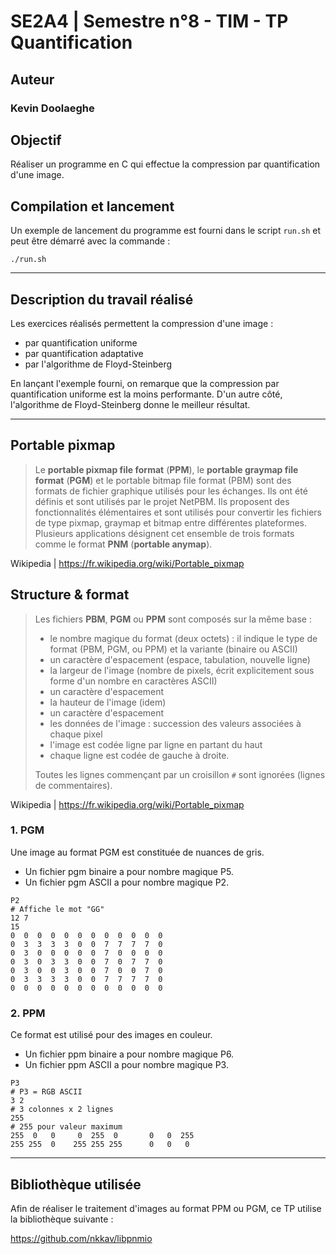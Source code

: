 # SE2A4 | Semestre n°8 - TIM - TP Quantification

## Auteur

### Kevin Doolaeghe

## Objectif

Réaliser un programme en C qui effectue la compression par quantification d'une image.

## Compilation et lancement

Un exemple de lancement du programme est fourni dans le script `run.sh` et peut être démarré avec la commande :

```
./run.sh
```

- - - - -

## Description du travail réalisé

Les exercices réalisés permettent la compression d'une image :
* par quantification uniforme
* par quantification adaptative
* par l'algorithme de Floyd-Steinberg

En lançant l'exemple fourni, on remarque que la compression par quantification uniforme est la moins performante.
D'un autre côté, l'algorithme de Floyd-Steinberg donne le meilleur résultat.

- - - - -

## Portable pixmap

> Le **portable pixmap file format** (**PPM**), le **portable graymap file format** (**PGM**) et le portable bitmap file format (PBM) sont des formats de fichier graphique utilisés pour les échanges. Ils ont été définis et sont utilisés par le projet NetPBM. Ils proposent des fonctionnalités élémentaires et sont utilisés pour convertir les fichiers de type pixmap, graymap et bitmap entre différentes plateformes. Plusieurs applications désignent cet ensemble de trois formats comme le format **PNM** (**portable anymap**).

Wikipedia | https://fr.wikipedia.org/wiki/Portable_pixmap

## Structure & format

>Les fichiers **PBM**, **PGM** ou **PPM** sont composés sur la même base :
>* le nombre magique du format (deux octets) : il indique le type de format (PBM, PGM, ou PPM) et la variante (binaire ou ASCII)
>* un caractère d'espacement (espace, tabulation, nouvelle ligne)
>* la largeur de l'image (nombre de pixels, écrit explicitement sous forme d'un nombre en caractères ASCII)
>* un caractère d'espacement
>* la hauteur de l'image (idem)
>* un caractère d'espacement
>* les données de l'image : succession des valeurs associées à chaque pixel
>  * l'image est codée ligne par ligne en partant du haut
>  * chaque ligne est codée de gauche à droite.
>
>Toutes les lignes commençant par un croisillon `#` sont ignorées (lignes de commentaires).

Wikipedia | https://fr.wikipedia.org/wiki/Portable_pixmap

### 1. PGM

Une image au format PGM est constituée de nuances de gris.

* Un fichier pgm binaire a pour nombre magique P5.
* Un fichier pgm ASCII a pour nombre magique P2.

```
P2
# Affiche le mot "GG"
12 7
15
0  0  0  0  0  0  0  0  0  0  0  0
0  3  3  3  3  0  0  7  7  7  7  0
0  3  0  0  0  0  0  7  0  0  0  0
0  3  0  3  3  0  0  7  0  7  7  0
0  3  0  0  3  0  0  7  0  0  7  0
0  3  3  3  3  0  0  7  7  7  7  0
0  0  0  0  0  0  0  0  0  0  0  0
```

### 2. PPM

Ce format est utilisé pour des images en couleur.

* Un fichier ppm binaire a pour nombre magique P6.
* Un fichier ppm ASCII a pour nombre magique P3.

```
P3
# P3 = RGB ASCII
3 2
# 3 colonnes x 2 lignes
255
# 255 pour valeur maximum
255  0   0     0  255  0       0   0  255
255 255  0    255 255 255      0   0   0
```

- - - - -

## Bibliothèque utilisée

Afin de réaliser le traitement d'images au format PPM ou PGM, ce TP utilise la bibliothèque suivante :

https://github.com/nkkav/libpnmio